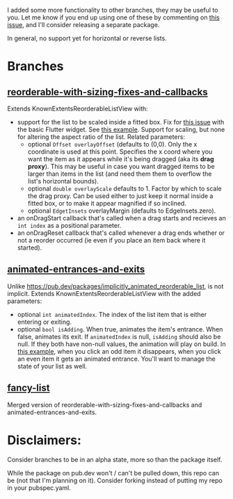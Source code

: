 I added some more functionality to other branches, they may be useful to you. 
Let me know if you end up using one of these by commenting on [this issue](https://github.com/bendelonlee/known_extents_list_view_builder/issues/6), and I'll consider releasing a separate package.

In general, no support yet for horizontal or reverse lists.

# Branches
## [reorderable-with-sizing-fixes-and-callbacks](https://github.com/bendelonlee/known_extents_list_view_builder/tree/reorderable-with-sizing-fixes-and-callbacks)
Extends KnownExtentsReorderableListView with:
  * support for the list to be scaled inside a fitted box. Fix for [this issue](https://github.com/flutter/flutter/issues/87676) with the basic Flutter widget. See [this example](https://github.com/bendelonlee/known_extents_list_view_builder/blob/reorderable-with-sizing-fixes-and-callbacks/example/lib/reorderable_in_fitted.dart). Support for scaling, but none for altering the aspect ratio of the list. Related parameters:
    - optional `Offset overlayOffset` (defaults to (0,0). Only the x coordinate is used at this point. Specifies the x coord where you want the item as it appears while it's being dragged (aka its **drag proxy**). This may be useful in case you want dragged items to be larger than items in the list (and need them them to overflow the list's horizontal bounds).
    - optional `double overlayScale` defaults to 1. Factor by which to scale the drag proxy. Can be used either to just keep it normal inside a fitted box, or to make it appear magnified if so inclined.
    - optional `EdgetInsets` overlayMargin (defaults to EdgeInsets.zero). 
  * an onDragStart callback that's called when a drag starts and recieves an `int index` as a positional parameter.
  * an onDragReset callback that's called whenever a drag ends whether or not a reorder occurred (ie even if you place an item back where it started).
## [animated-entrances-and-exits](https://github.com/bendelonlee/known_extents_list_view_builder/tree/animated-entrances-and-exits)
Unlike https://pub.dev/packages/implicitly_animated_reorderable_list, is not implicit. 
Extends KnownExtentsReorderableListView with the added parameters:
 * optional `int animatedIndex`. The index of the list item that is either entering or exiting.
 * optional `bool isAdding`. When true, animates the item's entrance. When false, animates its exit.
If `animatedIndex` is null, `isAdding` should also be null. If they both have non-null values, the animation will play on build. In [this example](https://github.com/bendelonlee/known_extents_list_view_builder/blob/animated-entrances-and-exits/example/lib/example.dart), when you click an odd item it disappears, when you click an even item it gets an animated entrance. 
You'll want to manage the state of your list as well. 

## [fancy-list](https://github.com/bendelonlee/known_extents_list_view_builder/tree/fancy-list)
Merged version of reorderable-with-sizing-fixes-and-callbacks and animated-entrances-and-exits. 


# Disclaimers:

Consider branches to be in an alpha state, more so than the package itself.

While the package on pub.dev won't / can't be pulled down, this repo can be (not that I'm planning on it). Consider forking instead of putting my repo in your pubspec.yaml.

